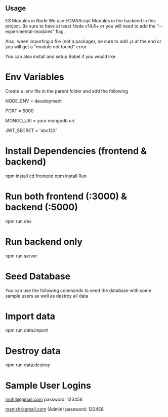 ## Usage
ES Modules in Node
We use ECMAScript Modules in the backend in this project. Be sure to have at least Node v14.6+ or you will need to add the "--experimental-modules" flag.

Also, when importing a file (not a package), be sure to add .js at the end or you will get a "module not found" error

You can also install and setup Babel if you would like

# Env Variables
Create a .env file in the parent folder and add the following


NODE_ENV = development

PORT = 5000

MONGO_URI = your mongodb uri

JWT_SECRET = 'abc123'

# Install Dependencies (frontend & backend)
npm install
cd frontend
npm install
Run
# Run both frontend (:3000) & backend (:5000)
npm run dev

# Run backend only
npm run server


# Seed Database
You can use the following commands to seed the database with some sample users as well as destroy all data

# Import data
npm run data:import

# Destroy data
npm run data:destroy

# Sample User Logins

mohit@gmail.com 
password: 123456

manish@gmail.com (Admin)
password: 123456


